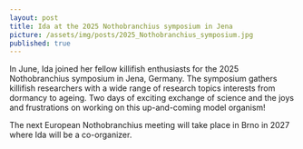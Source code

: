 ```yaml
---
layout: post
title: Ida at the 2025 Nothobranchius symposium in Jena 
picture: /assets/img/posts/2025_Nothobranchius_symposium.jpg 
published: true
---
```

In June, Ida joined her fellow killifish enthusiasts for the 2025 Nothobranchius symposium in Jena, Germany. The symposium gathers killifish researchers with a wide range of research topics interests from dormancy to ageing. Two days of exciting exchange of science and the joys and frustrations on working on this up-and-coming model organism! 

The next European Nothobranchius meeting will take place in Brno in 2027 where Ida will be a co-organizer. 
